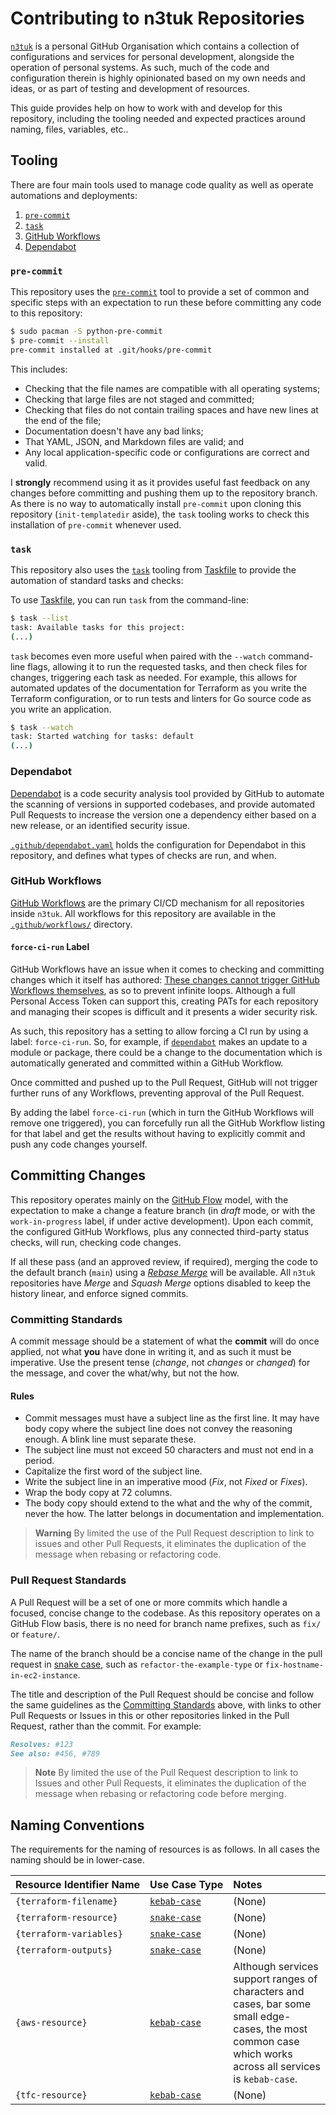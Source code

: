 # Contributing to n3tuk Repositories

[`n3tuk`][n3tuk] is a personal GitHub Organisation which contains a collection
of configurations and services for personal development, alongside the operation
of personal systems. As such, much of the code and configuration therein is
highly opinionated based on my own needs and ideas, or as part of testing and
development of resources.

[n3tuk]: https://github.com/n3tuk

This guide provides help on how to work with and develop for this repository,
including the tooling needed and expected practices around naming, files,
variables, etc..

## Tooling

There are four main tools used to manage code quality as well as operate
automations and deployments:

1. [`pre-commit`](#pre-commit)
1. [`task`](#task)
1. [GitHub Workflows](#github-workflows)
1. [Dependabot](#dependabot)

### `pre-commit`

This repository uses the [`pre-commit`][pre-commit] tool to provide a set of
common and specific steps with an expectation to run these before committing any
code to this repository:

[pre-commit]: https://pre-commit.com

```sh
$ sudo pacman -S python-pre-commit
$ pre-commit --install
pre-commit installed at .git/hooks/pre-commit
```

This includes:

- Checking that the file names are compatible with all operating systems;
- Checking that large files are not staged and committed;
- Checking that files do not contain trailing spaces and have new lines at the
  end of the file;
- Documentation doesn't have any bad links;
- That YAML, JSON, and Markdown files are valid; and
- Any local application-specific code or configurations are correct and valid.

I **strongly** recommend using it as it provides useful fast feedback on any
changes before committing and pushing them up to the repository branch. As there
is no way to automatically install `pre-commit` upon cloning this repository
(`init-templatedir` aside), the `task` tooling works to check this installation
of `pre-commit` whenever used.

### `task`

This repository also uses the [`task`][taskfile] tooling from
[Taskfile][taskfile] to provide the automation of standard tasks and checks:

[taskfile]: https://taskfile.dev/

To use [Taskfile][taskfile], you can run `task` from the command-line:

```sh
$ task --list
task: Available tasks for this project:
(...)
```

`task` becomes even more useful when paired with the `--watch` command-line
flags, allowing it to run the requested tasks, and then check files for changes,
triggering each task as needed. For example, this allows for automated updates
of the documentation for Terraform as you write the Terraform configuration, or
to run tests and linters for Go source code as you write an application.

```sh
$ task --watch
task: Started watching for tasks: default
(...)
```

### Dependabot

[Dependabot][dependabot] is a code security analysis tool provided by GitHub to
automate the scanning of versions in supported codebases, and provide automated
Pull Requests to increase the version one a dependency either based on a new
release, or an identified security issue.

[dependabot]: https://docs.github.com/en/code-security/dependabot

[`.github/dependabot.yaml`](dependabot.yaml) holds the configuration for
Dependabot in this repository, and defines what types of checks are run, and
when.

### GitHub Workflows

[GitHub Workflows][github-workflows] are the primary CI/CD mechanism for all
repositories inside `n3tuk`. All workflows for this repository are available in
the [`.github/workflows/`](workflows) directory.

[github-workflows]: https://docs.github.com/en/actions/using-workflows

#### `force-ci-run` Label

GitHub Workflows have an issue when it comes to checking and committing changes
which it itself has authored: [These changes cannot trigger GitHub Workflows
themselves][token-in-workflow], as so to prevent infinite loops. Although a full
Personal Access Token can support this, creating PATs for each repository and
managing their scopes is difficult and it presents a wider security risk.

[token-in-workflow]: https://docs.github.com/en/actions/security-guides/automatic-token-authentication#using-the-github_token-in-a-workflow

As such, this repository has a setting to allow forcing a CI run by using a
label: `force-ci-run`. So, for example, if [`dependabot`](#dependabot) makes an
update to a module or package, there could be a change to the documentation
which is automatically generated and committed within a GitHub Workflow.

Once committed and pushed up to the Pull Request, GitHub will not trigger
further runs of any Workflows, preventing approval of the Pull Request.

By adding the label `force-ci-run` (which in turn the GitHub Workflows will
remove one triggered), you can forcefully run all the GitHub Workflow listing
for that label and get the results without having to explicitly commit and push
any code changes yourself.

## Committing Changes

This repository operates mainly on the [GitHub Flow][github-flow] model, with
the expectation to make a change a feature branch (in _draft_ mode, or with the
`work-in-progress` label, if under active development). Upon each commit, the
configured GitHub Workflows, plus any connected third-party status checks, will
run, checking code changes.

If all these pass (and an approved review, if required), merging the code to the
default branch (`main`) using a [_Rebase Merge_][rebase-merge] will be
available. All `n3tuk` repositories have _Merge_ and _Squash Merge_ options
disabled to keep the history linear, and enforce signed commits.

[github-flow]: https://docs.github.com/en/get-started/quickstart/github-flow
[rebase-merge]: https://docs.github.com/en/repositories/configuring-branches-and-merges-in-your-repository/configuring-pull-request-merges/about-merge-methods-on-github#rebasing-and-merging-your-commits

### Committing Standards

A commit message should be a statement of what the **commit** will do once
applied, not what **you** have done in writing it, and as such it must be
imperative. Use the present tense (_change_, not _changes_ or _changed_) for the
message, and cover the what/why, but not the how.

#### Rules

- Commit messages must have a subject line as the first line. It may have body
  copy where the subject line does not convey the reasoning enough. A blink line
  must separate these.
- The subject line must not exceed 50 characters and must not end in a period.
- Capitalize the first word of the subject line.
- Write the subject line in an imperative mood (_Fix_, not _Fixed_ or _Fixes_).
- Wrap the body copy at 72 columns.
- The body copy should extend to the what and the why of the commit, never the
  how. The latter belongs in documentation and implementation.

> **Warning**
> By limited the use of the Pull Request description to link to issues and other
> Pull Requests, it eliminates the duplication of the message when rebasing or
> refactoring code.

### Pull Request Standards

A Pull Request will be a set of one or more commits which handle a focused,
concise change to the codebase. As this repository operates on a GitHub Flow
basis, there is no need for branch name prefixes, such as `fix/` or `feature/`.

The name of the branch should be a concise name of the change in the pull
request in [snake case][snake-case], such as `refactor-the-example-type` or
`fix-hostname-in-ec2-instance`.

The title and description of the Pull Request should be concise and follow the
same guidelines as the [Committing Standards](#committing-standards) above, with
links to other Pull Requests or Issues in this or other repositories linked in
the Pull Request, rather than the commit. For example:

```markdown
Resolves: #123
See also: #456, #789
```

> **Note**
> By limited the use of the Pull Request description to link to Issues and other
> Pull Requests, it eliminates the duplication of the message when rebasing or
> refactoring code before merging.

## Naming Conventions

The requirements for the naming of resources is as follows. In all cases the
naming should be in lower-case.

| Resource&nbsp;Identifier&nbsp;Name | Use&nbsp;Case&nbsp;Type    | Notes                                                                                                                                                      |
| :--------------------------------- | :------------------------- | :--------------------------------------------------------------------------------------------------------------------------------------------------------- |
| `{terraform-filename}`             | [`kebab-case`][kebab-case] | (None)                                                                                                                                                     |
| `{terraform-resource}`             | [`snake-case`][snake-case] | (None)                                                                                                                                                     |
| `{terraform-variables}`            | [`snake-case`][snake-case] | (None)                                                                                                                                                     |
| `{terraform-outputs}`              | [`snake-case`][snake-case] | (None)                                                                                                                                                     |
| `{aws-resource}`                   | [`kebab-case`][kebab-case] | Although services support ranges of characters and cases, bar some small edge-cases, the most common case which works across all services is `kebab-case`. |
| `{tfc-resource}`                   | [`kebab-case`][kebab-case] | (None)                                                                                                                                                     |

[kebab-case]: https://en.wikipedia.org/wiki/Letter_case#Kebab_case
[snake-case]: https://en.wikipedia.org/wiki/Snake_case
